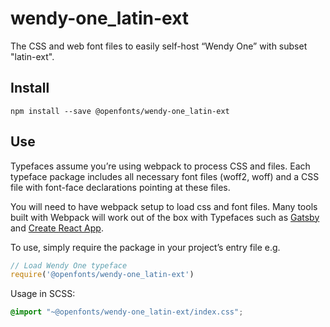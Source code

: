 
# wendy-one_latin-ext

The CSS and web font files to easily self-host “Wendy One” with subset "latin-ext".

## Install

`npm install --save @openfonts/wendy-one_latin-ext`

## Use

Typefaces assume you’re using webpack to process CSS and files. Each typeface
package includes all necessary font files (woff2, woff) and a CSS file with
font-face declarations pointing at these files.

You will need to have webpack setup to load css and font files. Many tools built
with Webpack will work out of the box with Typefaces such as [Gatsby](https://github.com/gatsbyjs/gatsby)
and [Create React App](https://github.com/facebookincubator/create-react-app).

To use, simply require the package in your project’s entry file e.g.

```javascript
// Load Wendy One typeface
require('@openfonts/wendy-one_latin-ext')
```

Usage in SCSS:
```scss
@import "~@openfonts/wendy-one_latin-ext/index.css";
```

